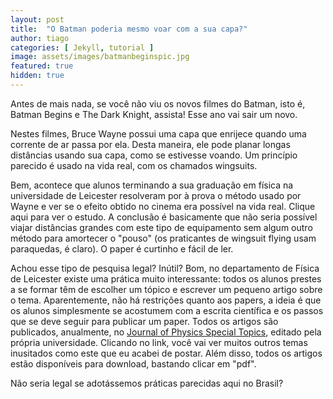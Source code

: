 ```yaml
---
layout: post
title:  "O Batman poderia mesmo voar com a sua capa?"
author: tiago
categories: [ Jekyll, tutorial ]
image: assets/images/batmanbeginspic.jpg
featured: true
hidden: true
---
```


Antes de mais nada, se você não viu os novos filmes do Batman, isto é, Batman Begins e The Dark Knight, assista! Esse ano vai sair um novo.

Nestes filmes, Bruce Wayne possui uma capa que enrijece quando uma corrente de ar passa por ela. Desta maneira, ele pode planar longas distâncias usando sua capa, como se estivesse voando. Um princípio parecido é usado na vida real, com os chamados wingsuits.

Bem, acontece que alunos terminando a sua graduação em física na universidade de Leicester resolveram por à prova o método usado por Wayne e ver se o efeito obtido no cinema era possível na vida real. Clique aqui para ver o estudo. A conclusão é basicamente que não seria possível viajar distâncias grandes com este tipo de equipamento sem algum outro método para amortecer o "pouso" (os praticantes de wingsuit flying usam paraquedas, é claro). O paper é curtinho e fácil de ler.

Achou esse tipo de pesquisa legal? Inútil? Bom, no departamento de Física de Leicester existe uma prática muito interessante: todos os alunos prestes a se formar têm de escolher um tópico e escrever um pequeno artigo sobre o tema. Aparentemente, não há restrições quanto aos papers, a ideia é que os alunos simplesmente se acostumem com a escrita científica e os passos que se deve seguir para publicar um paper. Todos os artigos são publicados, anualmente, no [Journal of Physics Special Topics](https://physics.le.ac.uk/journals/index.php/pst/issue/current), editado pela própria universidade. Clicando no link, você vai ver muitos outros temas inusitados como este que eu acabei de postar. Além disso, todos os artigos estão disponíveis para download, bastando clicar em "pdf".

Não seria legal se adotássemos práticas parecidas aqui no Brasil?
